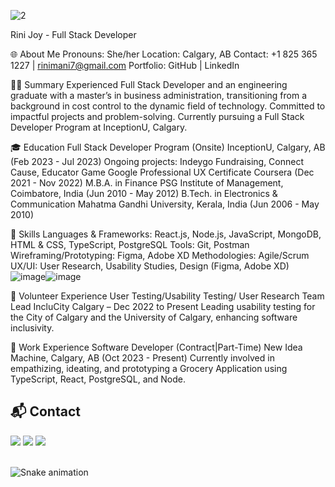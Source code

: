 
![2](https://github.com/RiniJ7/RiniJ7/assets/125235432/82d9b9b7-4d84-4edb-8d28-dd6f3ce0c210)



Rini Joy - Full Stack Developer

🌐 About Me
Pronouns: She/her
Location: Calgary, AB
Contact: +1 825 365 1227 | rinimani7@gmail.com
Portfolio: GitHub | LinkedIn



👩‍💻 Summary
Experienced Full Stack Developer and an engineering graduate with a master’s in business administration, transitioning from a background in cost control to the dynamic field of technology. Committed to impactful projects and problem-solving. Currently pursuing a Full Stack Developer Program at InceptionU, Calgary.



🎓 Education
Full Stack Developer Program (Onsite)
InceptionU, Calgary, AB (Feb 2023 - Jul 2023)
Ongoing projects: Indeygo Fundraising, Connect Cause, Educator Game
Google Professional UX Certificate
Coursera (Dec 2021 - Nov 2022)
M.B.A. in Finance
PSG Institute of Management, Coimbatore, India (Jun 2010 - May 2012)
B.Tech. in Electronics & Communication
Mahatma Gandhi University, Kerala, India (Jun 2006 - May 2010)



🚀 Skills
Languages & Frameworks: React.js, Node.js, JavaScript, MongoDB, HTML & CSS, TypeScript, PostgreSQL
Tools: Git, Postman
Wireframing/Prototyping: Figma, Adobe XD
Methodologies: Agile/Scrum
UX/UI: User Research, Usability Studies, Design (Figma, Adobe XD)
![image](https://github.com/RiniJ7/RiniJ7/assets/125235432/a852a6e8-4ed5-46db-b063-db642beb4526)![image](https://github.com/RiniJ7/RiniJ7/assets/125235432/0a82e925-00bf-4a70-848d-d807c92b2524)




🤝 Volunteer Experience
User Testing/Usability Testing/ User Research Team Lead
IncluCity Calgary – Dec 2022 to Present
Leading usability testing for the City of Calgary and the University of Calgary, enhancing software inclusivity.


💼 Work Experience
Software Developer (Contract|Part-Time)
New Idea Machine, Calgary, AB (Oct 2023 - Present)
Currently involved in empathizing, ideating, and prototyping a Grocery Application using TypeScript, React, PostgreSQL, and Node.


## 📬 Contact 
<div> 
  <a href="https://www.linkedin.com/in/rini-joy-5957a437/" target="_blank"><img src="https://img.shields.io/badge/-LinkedIn-%230077B5?style=for-the-badge&logo=linkedin&logoColor=white" target="_blank"></a> 
  <a href="https://twitter.com/rinimani7" target="_blank"><img src="https://img.shields.io/badge/-Twitter-%23EA4335?style=for-the-badge&logo=twitter&logoColor=white" target="_blank"></a>
  <a href = "mailto: rinimani7@gmail.com"><img src="https://img.shields.io/badge/-Gmail-%23333?style=for-the-badge&logo=gmail&logoColor=white" target="_blank"></a>
 </br>
</br>
 
  ![Snake animation](https://github.com/eagrundy/eagrundy/blob/output/github-contribution-grid-snake.svg)
 
</div>



